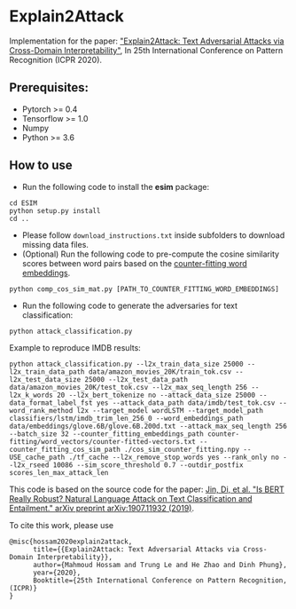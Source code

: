 # Explain2Attack
Implementation for the paper: ["Explain2Attack: Text Adversarial Attacks via Cross-Domain Interpretability"](https://arxiv.org/abs/2010.06812), In 25th International Conference on Pattern Recognition (ICPR 2020).

## Prerequisites:
* Pytorch >= 0.4
* Tensorflow >= 1.0 
* Numpy
* Python >= 3.6

## How to use

* Run the following code to install the **esim** package:

 ```
cd ESIM
python setup.py install
cd ..
```
* Please follow `download_instructions.txt` inside subfolders to download missing data files.
* (Optional) Run the following code to pre-compute the cosine similarity scores between word pairs based on the [counter-fitting word embeddings](https://github.com/nmrksic/counter-fitting).

```
python comp_cos_sim_mat.py [PATH_TO_COUNTER_FITTING_WORD_EMBEDDINGS]
```

* Run the following code to generate the adversaries for text classification:

```
python attack_classification.py
```

Example to reproduce IMDB results:
```
python attack_classification.py --l2x_train_data_size 25000 --l2x_train_data_path data/amazon_movies_20K/train_tok.csv --l2x_test_data_size 25000 --l2x_test_data_path data/amazon_movies_20K/test_tok.csv --l2x_max_seq_length 256 --l2x_k_words 20 --l2x_bert_tokenize no --attack_data_size 25000 --data_format_label_fst yes --attack_data_path data/imdb/test_tok.csv --word_rank_method l2x --target_model wordLSTM --target_model_path classifiers/lstm/imdb_trim_len_256_0 --word_embeddings_path data/embeddings/glove.6B/glove.6B.200d.txt --attack_max_seq_length 256 --batch_size 32 --counter_fitting_embeddings_path counter-fitting/word_vectors/counter-fitted-vectors.txt --counter_fitting_cos_sim_path ./cos_sim_counter_fitting.npy --USE_cache_path ./tf_cache --l2x_remove_stop_words yes --rank_only no --l2x_rseed 10086 --sim_score_threshold 0.7 --outdir_postfix scores_len_max_attack_len
```

This code is based on the source code for the paper: [Jin, Di, et al. "Is BERT Really Robust? Natural Language Attack on Text Classification and Entailment." arXiv preprint arXiv:1907.11932 (2019)](https://github.com/jind11/TextFooler).

To cite this work, please use
```
@misc{hossam2020explain2attack,
      title={{Explain2Attack: Text Adversarial Attacks via Cross-Domain Interpretability}}, 
      author={Mahmoud Hossam and Trung Le and He Zhao and Dinh Phung},
      year={2020},
      Booktitle={25th International Conference on Pattern Recognition, (ICPR)}
}
```
